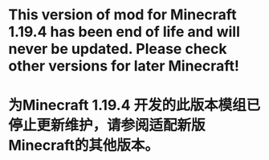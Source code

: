 <h1>This version of mod for Minecraft 1.19.4 has been end of life and will never be updated. Please check other versions for later Minecraft! </h1>
<h1>为Minecraft 1.19.4 开发的此版本模组已停止更新维护，请参阅适配新版Minecraft的其他版本。</h1>
